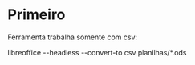 # Primeiro

Ferramenta trabalha somente com csv:

libreoffice --headless  --convert-to csv planilhas/*.ods
